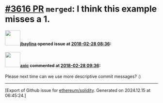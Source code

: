 # [\#3616 PR](https://github.com/ethereum/solidity/pull/3616) `merged`: I think this example misses a 1.

#### <img src="https://avatars.githubusercontent.com/u/4180156?u=0b3eb757c324c1b42178d10c82f7c92170aad288&v=4" width="50">[jbaylina](https://github.com/jbaylina) opened issue at [2018-02-28 08:36](https://github.com/ethereum/solidity/pull/3616):



#### <img src="https://avatars.githubusercontent.com/u/20340?v=4" width="50">[axic](https://github.com/axic) commented at [2018-02-28 09:36](https://github.com/ethereum/solidity/pull/3616#issuecomment-369180019):

Please next time can we use more descriptive commit messages? :)


-------------------------------------------------------------------------------



[Export of Github issue for [ethereum/solidity](https://github.com/ethereum/solidity). Generated on 2024.12.15 at 06:45:24.]
